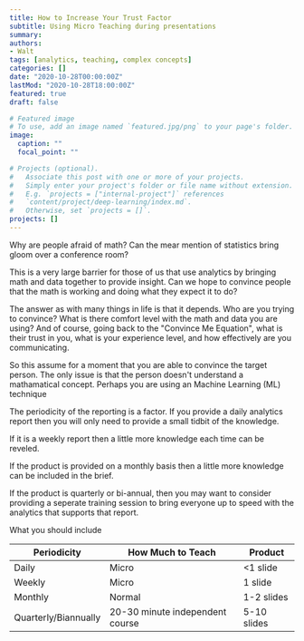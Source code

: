 ```yaml
---
title: How to Increase Your Trust Factor
subtitle: Using Micro Teaching during presentations
summary: 
authors:
- Walt
tags: [analytics, teaching, complex concepts]
categories: []
date: "2020-10-28T00:00:00Z"
lastMod: "2020-10-28T18:00:00Z"
featured: true
draft: false

# Featured image
# To use, add an image named `featured.jpg/png` to your page's folder. 
image:
  caption: ""
  focal_point: ""

# Projects (optional).
#   Associate this post with one or more of your projects.
#   Simply enter your project's folder or file name without extension.
#   E.g. `projects = ["internal-project"]` references 
#   `content/project/deep-learning/index.md`.
#   Otherwise, set `projects = []`.
projects: []
---
```


Why are people afraid of math? Can the mear mention of statistics bring gloom over a conference room?

This is a very large barrier for those of us that use analytics by bringing math and data together to provide insight. Can we hope to convince people that the math is working and doing what they expect it to do?

The answer as with many things in life is that it depends. Who are you trying to convince? What is there comfort level with the math and data you are using? And of course, going back to the "Convince Me Equation", what is their trust in you, what is your experience level, and how effectively are you communicating.

So this assume for a moment that you are able to convince the target person. The only issue is that the person doesn't understand a mathamatical concept. Perhaps you are using an Machine Learning (ML) technique

The periodicity of the reporting is a factor. If you provide a daily analytics report then you will only need to provide a small tidbit of the knowledge.

If it is a weekly report then a little more knowledge each time can be reveled. 

If the product is provided on a monthly basis then a little more knowledge can be included in the brief.

If the product is quarterly or bi-annual, then you may want to consider providing a seperate training session to bring everyone up to speed with the analytics that supports that report.

What you should include

| Periodicity          	| How Much to Teach               	| Product     	|
|----------------------	|---------------------------------	|-------------	|
| Daily                	| Micro                           	| <1 slide    	|
| Weekly               	| Micro                           	| 1 slide     	|
| Monthly              	| Normal                          	| 1-2 slides  	|
| Quarterly/Biannually 	| 20-30 minute independent course 	| 5-10 slides 	|




